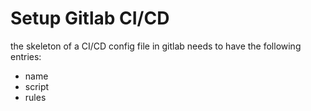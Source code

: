 # Setup Gitlab CI/CD

the skeleton of a CI/CD config file in gitlab needs to have the following entries:
* name
* script
* rules